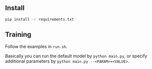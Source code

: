 ## Install
```bash
pip install -r requirements.txt
```

## Training
Follow the examples in `run.sh`.

Basically you can run the default model by `python main.py`, or specify additional parameters by
`python main.py --<PARAM>=<VALUE>`.